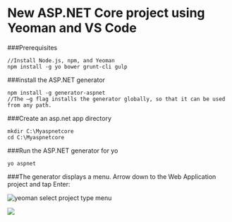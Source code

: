 # New ASP.NET Core project using Yeoman and VS Code

###Prerequisites

```
//Install Node.js, npm, and Yeoman
npm install -g yo bower grunt-cli gulp
```

###install the ASP.NET generator

```
npm install -g generator-aspnet
//The –g flag installs the generator globally, so that it can be used from any path.
```

###Create an asp.net app directory

```
mkdir C:\Myaspnetcore
cd C:\Myaspnetcore
```

###Run the ASP.NET generator for yo

```yo aspnet```


###The generator displays a menu. Arrow down to the Web Application project and tap Enter:

![yeoman select project type menu](yeoman-yo-aspnet.png)



![](aspnetcore_vscode.png)
